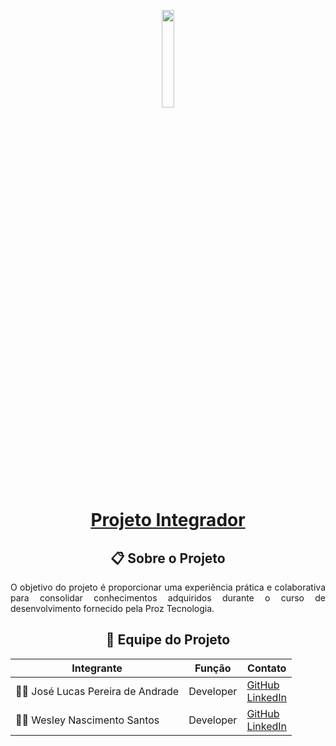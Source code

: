 <p align="center">
  <img src="https://i.imgur.com/HuVsWVG.png" style="width: 20%; max-width: 30%; height: auto; margin-bottom: -20px;">
</p>

<div align="center">
  <h1>
    <a href="https://github.com/kaiogabs/proz-projeto-integrador">Projeto Integrador</a>
  </h1>
</div>

<div align="center">
  <h2>📋 Sobre o Projeto</h2>
</div>
<p align="justify">
O objetivo do projeto é proporcionar uma experiência prática e colaborativa para consolidar conhecimentos adquiridos durante o curso de desenvolvimento fornecido pela Proz Tecnologia.
</p>

<div align="center">
  <h2>👥 Equipe do Projeto</h2>

| Integrante | Função | Contato | 
|------------|--------|---------|
| 👨‍💻 José Lucas Pereira de Andrade | Developer | [GitHub](https://github.com/Jose1Lucas)  <br> [LinkedIn](https://www.linkedin.com/in/jos%C3%A9-lucas-b823b8283/) |
| 👨‍💻 Wesley Nascimento Santos | Developer | [GitHub](https://github.com/Wesleypk)  <br> [LinkedIn](https://www.linkedin.com/in/wesley-nascimento-santos) |
</div>
